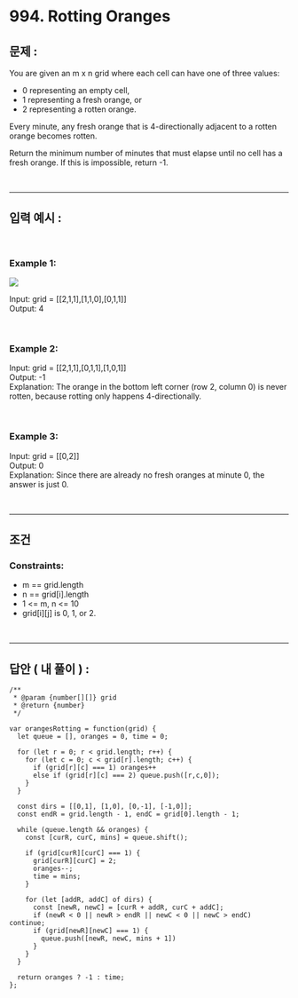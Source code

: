 # 994. Rotting Oranges

## 문제 :

You are given an m x n grid where each cell can have one of three values:

- 0 representing an empty cell,
- 1 representing a fresh orange, or
- 2 representing a rotten orange.

Every minute, any fresh orange that is 4-directionally adjacent to a rotten orange becomes rotten.

Return the minimum number of minutes that must elapse until no cell has a fresh orange. If this is impossible, return -1.

<br/>

---

## 입력 예시 :

<br/>

### Example 1:

<img src = 'https://assets.leetcode.com/uploads/2019/02/16/oranges.png'>

<br/>

Input: grid = [[2,1,1],[1,1,0],[0,1,1]]
<br/>
Output: 4

<br/>

### Example 2:

Input: grid = [[2,1,1],[0,1,1],[1,0,1]]
<br/>
Output: -1
<br/>
Explanation: The orange in the bottom left corner (row 2, column 0) is never rotten, because rotting only happens 4-directionally.

<br/>

### Example 3:

Input: grid = [[0,2]]
<br/>
Output: 0
<br/>
Explanation: Since there are already no fresh oranges at minute 0, the answer is just 0.

<br/>

---

## 조건

### Constraints:

- m == grid.length
- n == grid[i].length
- 1 <= m, n <= 10
- grid[i][j] is 0, 1, or 2.

<br/>

---

## 답안 ( 내 풀이 ) :

```
/**
 * @param {number[][]} grid
 * @return {number}
 */

var orangesRotting = function(grid) {
  let queue = [], oranges = 0, time = 0;

  for (let r = 0; r < grid.length; r++) {
    for (let c = 0; c < grid[r].length; c++) {
      if (grid[r][c] === 1) oranges++
      else if (grid[r][c] === 2) queue.push([r,c,0]);
    }
  }

  const dirs = [[0,1], [1,0], [0,-1], [-1,0]];
  const endR = grid.length - 1, endC = grid[0].length - 1;

  while (queue.length && oranges) {
    const [curR, curC, mins] = queue.shift();

    if (grid[curR][curC] === 1) {
      grid[curR][curC] = 2;
      oranges--;
      time = mins;
    }

    for (let [addR, addC] of dirs) {
      const [newR, newC] = [curR + addR, curC + addC];
      if (newR < 0 || newR > endR || newC < 0 || newC > endC) continue;
      if (grid[newR][newC] === 1) {
        queue.push([newR, newC, mins + 1])
      }
    }
  }

  return oranges ? -1 : time;
};
```
